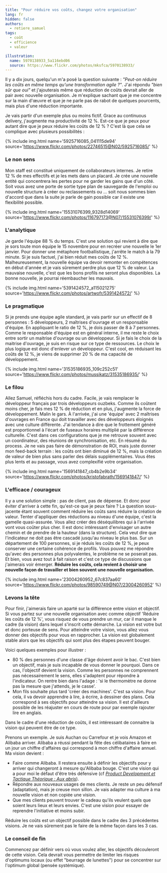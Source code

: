 ```yaml
---
title: "Pour réduire vos coûts, changez votre organisation"
lang: fr
hidden: false
authors:
  - retiere_samuel
tags:
  - coût
  - efficience
  - valeur

illustration:
  name: 5970138933_5a116ebd06
  source: https://www.flickr.com/photos/mksfca/5970138933/
---
```


Il y a dix jours, quelqu'un m'a posé la question suivante : _"Peut-on réduire les coûts en même temps qu'une transformation agile ?"_. J'ai répondu _"bien sûr que oui"_ et j'ajouterais même que réduction de coûts devrait aller de pair avec nouvelle organisation. Je m'explique sachant que je me concentre sur la main d'œuvre et que je ne parle pas de rabot de quelques pourcents, mais plus d'une réduction importante.

Je vais partir d'un exemple plus ou moins fictif. Grace au continuous delivery, j'augmente ma productivité de 12&nbsp;%. Est-ce que je peux pour autant dire que je peux réduire les coûts de 12&nbsp;% ? C'est là que cela se complique avec plusieurs possibilités :

{% include img.html
    name='5925716085_041115de94'
    source='https://www.flickr.com/photos/22746515@N02/5925716085/'
%}

### Le non sens

Mon staff est constitué uniquement de collaborateurs internes. Je retire 12&nbsp;% de mes effectifs et je les mets dans un placard. Je crée une nouvelle entité qui concentrera les pertes pour ne garder les gains que d'un côté. Soit vous avez une porte de sortie type plan de sauvegarde de l'emploi ou nouvelle structure à créer ou reclassements ou ... soit nous sommes bien d'accord que dans la suite je parle de gain possible car il existe une flexibilité possible.


{% include img.html
    name='15531076399_9328d14069'
    source='https://www.flickr.com/photos/116797173@N07/15531076399/'
%}

### L'analytique

Je garde l'équipe 88&nbsp;% du temps. C'est une solution qui revient à dire que je sors toute mon équipe le 15 novembre pour en recréer une nouvelle le 1er janvier. Pour donner une métaphore footballistique, j'arrête le match à la 79 minute. Si je suis factuel, j'ai bien réduit mes coûts de 12&nbsp;%. Malheureusement, la nouvelle équipe va devoir remonter en compétences en début d'année et je vais sûrement perdre plus que 12&nbsp;% de valeur. La mauvaise nouvelle, c'est que les bons profils ne seront plus disponibles. La bonne nouvelle, je pourrai réembaucher les mauvais.


{% include img.html
    name='5391424572_a115021275'
    source='https://www.flickr.com/photos/artwofr/5391424572/'
%}

### Le pragmatique

Si je prends une équipe agile standard, je vais partir sur un effectif de 8 personnes : 5 développeurs, 2 maîtrises d'ouvrage et un responsable d'équipe. En appliquant le ratio de 12&nbsp;%, je dois passer de 8 à 7 personnes. Comme le responsable d'équipe est en général interne, il me reste le choix entre sortir un maitrise d'ouvrage ou un développeur. Si je fais le choix de la maitrise d'ouvrage, je suis en risque sur ce type de ressources. Le choix le plus logique est donc d'enlever un développeur. C'est cool, en réduisant les coûts de 12&nbsp;%, je viens de supprimer 20&nbsp;% de ma capacité de développement.

{% include img.html
    name='31535186935_109c252c51'
    source='https://www.flickr.com/photos/mussikatz/31535186935/'
%}

### Le filou

Allez Samuel, réfléchis hors du cadre. Facile, je vais remplacer le développeur français par trois développeurs ouzbeks. Comme ils coûtent moins cher, je fais mes 12&nbsp;% de réduction et en plus, j'augmente la force de développement. Malin le gars. À l'arrivée, j'ai une 'équipe' avec 2 maîtrises d'ouvrages en France qui doit travailler avec des développeurs éloignés avec une culture différente. J'ai tendance à dire que le frottement généré est proportionnel à l'écart de fuseaux horaires multiplié par la différence culturelle. C'est dans ces configurations que je me retrouve souvent avec un coordinateur, des réunions de synchronisation, etc. En résumé du process. Je ne vais pas faire de démonstration de ROI, mais juste donner mon feed-back terrain : les coûts ont bien diminué de 12&nbsp;%, mais la création de valeur de bien plus sans parler des délais supplémentaires. Vous êtes plus lents et au passage, vous avez complexifié votre organisation.


{% include img.html
    name='1569141847_cb4b2e9b34'
    source='https://www.flickr.com/photos/kristofabrath/1569141847/'
%}

### L'efficace / courageux


Il y a une solution simple : pas de client, pas de dépense. Et donc pour éviter d'arriver à cette fin, qu'est-ce que je peux faire ? La question sous-jacente étant souvent comment réduire les coûts sans réduire la création de valeur. Tenter d'appliquer des réductions au niveau d'une équipe, c'est la gamelle quasi-assurée. Vous allez créer des déséquilibres qui à l'arrivée vont vous coûter plus cher. Il est donc intéressant d'envisager un autre chemin et de prendre de la hauteur (dans la structure). Cela veut dire que l'indicateur ne doit pas être cascadé jusqu'au niveau le plus bas. Sur un département de 100 personnes, si je réduis les coûts de 12&nbsp;%, je peux conserver une certaine cohérence de profils. Vous pouvez me répondre qu'avec des personnes plus polyvalentes, le problème ne se poserait pas. Et bien, vous avez tout à fait raison et c'est ce type de discussions que j'aimerais voir émerger. **Réduire les coûts, cela revient à choisir une nouvelle façon de travailler et bien souvent une nouvelle organisation.**


{% include img.html
    name='23004260952_67c837aa60'
    source='https://www.flickr.com/photos/98590749@N07/23004260952'
%}

### Levons la tête

Pour finir, j'aimerais faire un aparté sur la différence entre vision et objectif. Si vous partez sur une nouvelle organisation avec comme objectif 'Réduire les coûts de 12&nbsp;%', vous risquez de vous prendre un mur, car il manque le cadre (la vision) dans lequel s'inscrit cette démarche. La vision est votre but et donc porteuse de sens. Pour atteindre votre vision, vous allez vous donner des objectifs pour vous en rapprocher. La vision est globalement stable alors que les objectifs qui sont plus des étapes peuvent bouger.

Voici quelques exemples pour illustrer :

- 80&nbsp;% des personnes d'une classe d'âge doivent avoir le bac. C'est bien un objectif, mais je suis incapable de vous donner le pourquoi. Dans ce cas, l'objectif devient la vision. Comme les personnes ne comprennent pas nécessairement le sens, elles s'adaptent pour répondre à l'indicateur. On rentre bien dans l'adage : 'si le thermomètre ne donne pas la mesure que j'attends, je le casse'.
- Mon fils souhaite plus tard 'créer des machines'. C'est sa vision. Pour cela, il va devoir apprendre à lire, à écrire, à dessiner des plans. Cela correspond à ses objectifs pour atteindre sa vision. Il est d'ailleurs possible de les réajuster en cours de route pour par exemple rajouter lire en anglais.

Dans le cadre d'une réduction de coûts, il est intéressant de connaitre la vision qui peuvent être de ce type.

Prenons un exemple. Je suis Auchan ou Carrefour et je vois Amazon et Alibaba arriver. Alibaba a réussi pendant la fête des célibataires à faire en un jour un chiffre d'affaires qui correspond à mon chiffre d'affaire annuel. Ma vision devient&nbsp;:

-  Faire comme Alibaba. Il restera ensuite à définir les objectifs pour y arriver qui changeront à mesure qu'Alibaba bouge. C'est une vision qui a pour moi le défaut d'être très défensive (cf [_Product Development et Tactique Théorique&nbsp;: Aux abris_]).
- Répondre aux nouveaux usages de mes clients. Je reste un peu défensif (adaptation), mais je creuse mon sillon. Je vais adapter ma culture à ma nouvelle vision et non copiée une vision.
- Que mes clients peuvent trouver le cadeau qu'ils veulent quels que soient leurs lieux et leurs envies. C'est une vision pour essayer de reprendre l'initiative et moins subir.

Réduire les coûts est un objectif possible dans le cadre des 3 précédentes visions. Je ne vais sûrement pas le faire de la même façon dans les 3 cas.

### Le conseil de fin

Commencez par définir vers où vous voulez aller, les objectifs découleront de cette vision. Cela devrait vous permettre de limiter les risques d'optimums locaux (ou effet "beurrage de lunettes") pour se concentrer sur l'optimum global (pensée systémique).


[_Product Development et Tactique Théorique&nbsp;: Aux abris_]: /articles/2017/01/25/tactique_theorique_defense.html
